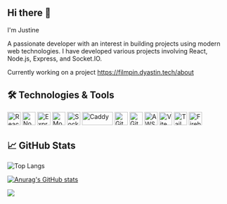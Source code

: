## Hi there 👋

I'm Justine

A passionate developer with an interest in building projects using modern web technologies. I have developed various projects involving React, Node.js, Express, and Socket.IO.

Currently working on a project https://filmpin.dyastin.tech/about

## 🛠️ Technologies & Tools

<p align="left">
  <img src="https://cdn.jsdelivr.net/gh/devicons/devicon/icons/react/react-original.svg" alt="React" width="30" height="30"/>
  <img src="https://cdn.jsdelivr.net/gh/devicons/devicon/icons/nodejs/nodejs-original.svg" alt="Node.js" width="30" height="30"/>
  <img src="https://cdn.jsdelivr.net/gh/devicons/devicon/icons/express/express-original.svg" alt="Express" width="30" height="30"/>
  <img src="https://cdn.jsdelivr.net/gh/devicons/devicon/icons/mongodb/mongodb-original.svg" alt="MongoDB" width="30" height="30"/>
  <img src="https://cdn.jsdelivr.net/gh/devicons/devicon/icons/socketio/socketio-original.svg" alt="Socket.IO" width="30" height="30"/>
  <img src="https://caddyserver.com/resources/images/logo-dark.svg" alt="Caddy" width="70" height="30" />
  <img src="https://cdn.jsdelivr.net/gh/devicons/devicon/icons/git/git-original.svg" alt="Git" width="30" height="30"/>
  <img src="https://cdn.jsdelivr.net/gh/devicons/devicon/icons/github/github-original.svg" alt="GitHub" width="30" height="30"/>
  <img src="https://d2q66yyjeovezo.cloudfront.net/icon/d88319dfa5d204f019b4284149886c59-7d586ea82f792b61a8c87de60565133d.svg" alt="AWS EC2" width="30" height="30"/>
  <img src="https://vite.dev/logo.svg" alt="Vite" width="30" height="30"/>
  <img src="https://tailwindcss.com/_next/static/media/tailwindcss-mark.3c5441fc7a190fb1800d4a5c7f07ba4b1345a9c8.svg" alt="Tailwind CSS" width="30" height="30"/>
  <img src="https://upload.wikimedia.org/wikipedia/commons/thumb/c/cf/Firebase_icon.svg/120px-Firebase_icon.svg.png" alt="Firebase" width="30" height="30" />
</p>

## 📈 GitHub Stats

![Top Langs](https://github-readme-stats.vercel.app/api/top-langs/?username=Dyastin-0&layout=compact)

[![Anurag's GitHub stats](https://github-readme-stats.vercel.app/api?username=Dyastin-0)](https://github.com/anuraghazra/github-readme-stats)

![](https://komarev.com/ghpvc/?username=Dyastin-0&abbreviated=true)
